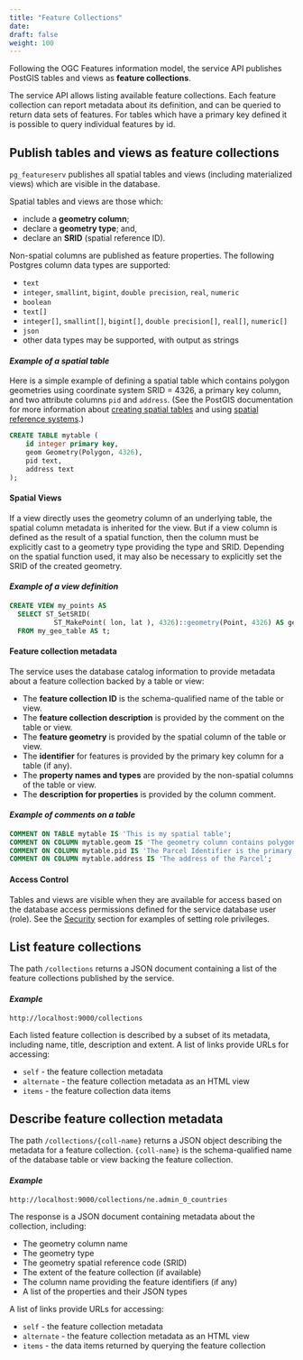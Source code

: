 ```yaml
---
title: "Feature Collections"
date:
draft: false
weight: 100
---
```


Following the OGC Features information model, the service API publishes
PostGIS tables and views as **feature collections**.

The service API allows listing available feature collections.
Each feature collection can report metadata about its definition,
and can be queried to return data sets of features.
For tables which have a primary key defined
it is possible to query individual features by id.

## Publish tables and views as feature collections

`pg_featureserv` publishes all spatial tables and views (including materialized views)
which are visible in the database.

Spatial tables and views are those which:

* include a **geometry column**;
* declare a **geometry type**; and,
* declare an **SRID** (spatial reference ID).

Non-spatial columns are published as feature properties.
The following Postgres column data types are supported:

* `text`
* `integer`, `smallint`, `bigint`, `double precision`, `real`, `numeric`
* `boolean`
* `text[]`
* `integer[]`, `smallint[]`, `bigint[]`, `double precision[]`, `real[]`, `numeric[]`
* `json`
* other data types may be supported, with output as strings


#### *Example of a spatial table*

Here is a simple example of defining a spatial table
which contains polygon geometries using coordinate system SRID = 4326,
a primary key column,
and two attribute columns `pid` and `address`.
(See the PostGIS documentation for more information about
[creating spatial tables](https://postgis.net/docs/manual-3.0/using_postgis_dbmanagement.html#Create_Spatial_Table)
and using [spatial reference systems](https://postgis.net/docs/manual-3.0/using_postgis_dbmanagement.html#spatial_ref_sys).)

```sql
CREATE TABLE mytable (
    id integer primary key,
    geom Geometry(Polygon, 4326),
    pid text,
    address text
);
```

#### Spatial Views
If a view directly uses the geometry column of an underlying table,
the spatial column metadata is inherited for the view.
But if a view column is defined as the result of a spatial function,
then the column must be explicitly cast to a geometry type providing the type and SRID.
Depending on the spatial function used, it may also be necessary to
explicitly set the SRID of the created geometry.

#### *Example of a view definition*
```sql
CREATE VIEW my_points AS
  SELECT ST_SetSRID(
           ST_MakePoint( lon, lat ), 4326)::geometry(Point, 4326) AS geom
  FROM my_geo_table AS t;
```

#### Feature collection metadata

The service uses the database catalog information to provide metadata about a feature collection backed by a table or view:

* The **feature collection ID** is the schema-qualified name of the table or view.
* The **feature collection description** is provided by the comment on the table or view.
* The **feature geometry** is provided by the spatial column of the table or view.
* The **identifier** for features is provided by the primary key column for a table (if any).
* The **property names and types** are provided by the non-spatial columns of the table or view.
* The **description for properties** is provided by the column comment.

#### *Example of comments on a table*
```sql
COMMENT ON TABLE mytable IS 'This is my spatial table';
COMMENT ON COLUMN mytable.geom IS 'The geometry column contains polygons in SRS 4326';
COMMENT ON COLUMN mytable.pid IS 'The Parcel Identifier is the primary key';
COMMENT ON COLUMN mytable.address IS 'The address of the Parcel';
```

#### Access Control

Tables and views are visible when they are available for access
based on the database access permissions defined for the service database user (role).
See the [Security](./security/) section for examples of setting role privileges.


## List feature collections

The path `/collections` returns a JSON document containing a list of the feature collections published by the service.

#### *Example*
```
http://localhost:9000/collections
```

Each listed feature collection is described by a subset of its metadata,
including name, title, description and extent.
A list of links provide URLs for accessing:

* `self` - the feature collection metadata
* `alternate` - the feature collection metadata as an HTML view
* `items` - the feature collection data items


## Describe feature collection metadata

The path `/collections/{coll-name}` returns a JSON object describing
the metadata for a feature collection.
`{coll-name}` is the schema-qualified name of the database table or view
backing the feature collection.

#### *Example*
```
http://localhost:9000/collections/ne.admin_0_countries
```

The response is a JSON document containing metadata about the collection, including:

* The geometry column name
* The geometry type
* The geometry spatial reference code (SRID)
* The extent of the feature collection (if available)
* The column name providing the feature identifiers (if any)
* A list of the properties and their JSON types

A list of links provide URLs for accessing:

* `self` - the feature collection metadata
* `alternate` - the feature collection metadata as an HTML view
* `items` - the data items returned by querying the feature collection
